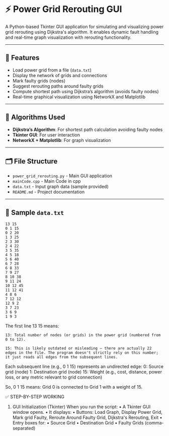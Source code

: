 # ⚡ Power Grid Rerouting GUI

A Python-based Tkinter GUI application for simulating and visualizing power grid rerouting using Dijkstra's algorithm. It enables dynamic fault handling and real-time graph visualization with rerouting functionality.

---

## 🚀 Features

- Load power grid from a file (`data.txt`)
- Display the network of grids and connections
- Mark faulty grids (nodes)
- Suggest rerouting paths around faulty grids
- Compute shortest path using Dijkstra’s algorithm (avoids faulty nodes)
- Real-time graphical visualization using NetworkX and Matplotlib

---

## 🧠 Algorithms Used

- **Dijkstra’s Algorithm**: For shortest path calculation avoiding faulty nodes
- **Tkinter GUI**: For user interaction
- **NetworkX + Matplotlib**: For graph visualization

---

## 🗂️ File Structure

- `power_grid_rerouting.py` - Main GUI application
- `mainCode.cpp` - Main Code in cpp
- `data.txt` - Input graph data (sample provided)
- `README.md` - Project documentation

---

## 📝 Sample `data.txt`
```
13 15
0 1 15
0 2 20
1 3 25
2 3 30
2 4 22
3 5 35
4 5 18
5 6 40
6 7 28
6 8 33
7 9 27
8 10 38
9 11 24
10 12 45
11 12 41
4 8 6
7 12 12
12 9 2
3 7 23
3 6 9
1 9 3
```


The first line 13 15 means:
```
13: Total number of nodes (or grids) in the power grid (numbered from 0 to 12).
```
```
15: This is likely outdated or misleading — there are actually 22 edges in the file. The program doesn't strictly rely on this number; it just reads all edges from the subsequent lines.
```

Each subsequent line (e.g., 0 1 15) represents an undirected edge:
0: Source grid (node)
1: Destination grid (node)
15: Weight (e.g., cost, distance, power loss, or any metric relevant to grid connection)

So, 0 1 15 means:
Grid 0 is connected to Grid 1 with a weight of 15.


✅ STEP-BY-STEP WORKING

1. GUI Initialization (Tkinter)
When you run the script:
•	A Tkinter GUI window opens.
•	It displays:
      •   Buttons: Load Graph, Display Power Grid, Mark grid Faulty, Reroute Around Faulty Grid, Dijkstra's Rerouting, Exit
	  •   Entry boxes for:
           •   Source Grid
	       •   Destination Grid
	       •   Faulty Grids (comma-separated)



